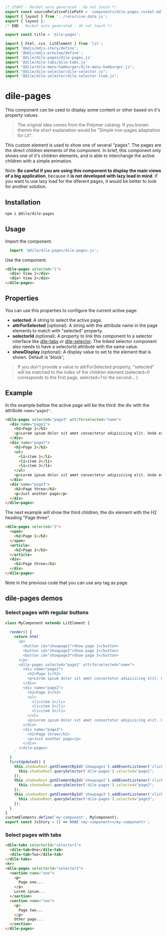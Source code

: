 ```js server
/* START - Rocket auto generated - do not touch */
export const sourceRelativeFilePath = 'components/dile-pages.rocket.md';
import { layout } from '../recursive.data.js';
export { layout };
/* END - Rocket auto generated - do not touch */

export const title = 'dile-pages';
```

```js script
import { html, css, LitElement } from 'lit'; 
import '@mdjs/mdjs-story/define';
import '@mdjs/mdjs-preview/define';
import '@dile/dile-pages/dile-pages.js'
import '@dile/dile-tabs/dile-tabs.js'
import "@dile/dile-menu-hamburger/dile-menu-hamburger.js";
import "@dile/dile-selector/dile-selector.js";
import "@dile/dile-selector/dile-selector-item.js";
```

# dile-pages

This component can be used to display some content or other based on it's property values.

> The original idea comes from the Polymer catalog. If you known themm the short explanation would be "Simple iron-pages adaptation for Lit".

This custom element is used to show one of several "pages". The pages are the direct children elements of the component. In brief, this component only shows one of it's children elements, and is able to interchange the active children with a simple animation.

Note: **Be careful if you are using this component to display the main views of a big application**, because it **is not developed with lazy load in mind**. If you want to use lazy load for the diferent pages, it would be better to look for another solution.

## Installation

```bash
npm i @dile/dile-pages
```

## Usage

Import the component.

```javascript
  import '@dile/dile-pages/dile-pages.js';
```

Use the component.

```html
<dile-pages selected="1">
  <div> View 1</div>
  <div> View 2</div>
</dile-pages>
```

## Properties

You can use this properties to configure the current active page:

- **selected**: A string to select the active page.
- **attrForSelected** (optional): A string with the attribute name in the page elements to match with "selected" property.
- **selectorId** (optional): A property to link this component to a selector interface like [dile-tabs](https://github.com/Polydile/dile-components/tree/master/packages/dile-tabs) or [dile-selector](https://github.com/Polydile/dile-components/tree/master/packages/dile-selector).   The linked selector component also needs to have a selectorId attribute with the same value.
- **showDisplay** (optional): A display value to set to the element that is shown. Default is 'block';

> If you don't provide a value to attrForSelected property, "selected" will be matched to the index of the children element (selected=0 corresponds to the first page, selected=1 to the second... )

## Example

In the example bellow the active page will be the third: the div with the attribute ```name="page3"```.

```html
<dile-pages selected="page3" attrforselected="name">
  <div name="page1">
    <h2>Page 1</h2>
    <p>Lorem ipsum dolor sit amet consectetur adipisicing elit. Unde excepturi atque, et quaerat vero saepe maiores, maxime dolore officiis earum cumque temporibus tenetur, possimus deserunt magni itaque! Reiciendis, assumenda quo?</p>
  </div>
  <div name="page2">
    <h2>Page 2</h2>
    <ul>
      <li>item 1</li>
      <li>item 2</li>
      <li>item 3</li>
    </ul>
    <p>Lorem ipsum dolor sit amet consectetur adipisicing elit. Unde excepturi atque, et quaerat vero saepe maiores, maxime dolore officiis earum cumque temporibus tenetur, possimus deserunt magni itaque! Reiciendis, assumenda quo?</p>
  </div>
  <div name="page3">
    <h2>Page three</h2>
    <p>Just another page</p>
  </div>
</dile-pages>
```

The next example will show the third children, the div element with the H2 heading "Page three". 

```html
<dile-pages selected="2">
  <span>
    <h2>Page 1</h2>
  </span>
  <article>
    <h2>Page 2</h2>
  </article>
  <div>
    <h2>Page three</h2>
  </div>
</dile-pages>
```

Note in the previous code that you can use any tag as page.

## dile-pages demos

### Select pages with regular buttons

```js preview-story
class MyComponent extends LitElement {
  
  render() {
    return html`
      <p>
        <button id="showpage1">Show page 1</button>
        <button id="showpage2">Show page 2</button>
        <button id="showpage3">Show page 3</button>
      </p>
      <dile-pages selected="page1" attrforselected="name">
        <div name="page1">
          <h2>Page 1</h2>
          <p>Lorem ipsum dolor sit amet consectetur adipisicing elit. Unde excepturi atque, et quaerat vero saepe maiores, maxime dolore officiis earum cumque temporibus tenetur, possimus deserunt magni itaque! Reiciendis, assumenda quo?</p>
        </div>
        <div name="page2">
          <h2>Page 2</h2>
          <ul>
            <li>item 1</li>
            <li>item 2</li>
            <li>item 3</li>
          </ul>
          <p>Lorem ipsum dolor sit amet consectetur adipisicing elit. Unde excepturi atque, et quaerat vero saepe maiores, maxime dolore officiis earum cumque temporibus tenetur, possimus deserunt magni itaque! Reiciendis, assumenda quo?</p>
        </div>
        <div name="page3">
          <h2>Page three</h2>
          <p>Just another page</p>
        </div>
      </dile-pages>
    `
  }
  firstUpdated() {
    this.shadowRoot.getElementById('showpage1').addEventListener('click', () => {
      this.shadowRoot.querySelector('dile-pages').selected="page1";
    });
    this.shadowRoot.getElementById('showpage2').addEventListener('click', () => {
      this.shadowRoot.querySelector('dile-pages').selected="page2";
    });
    this.shadowRoot.getElementById('showpage3').addEventListener('click', () => {
      this.shadowRoot.querySelector('dile-pages').selected="page3";
    });
  }
}
customElements.define('my-component', MyComponent);
export const JsStory = () => html`<my-component></my-component>`;
```

### Select pages with tabs

```html preview-story
<dile-tabs selectorId="selector1">
  <dile-tab>One</dile-tab>
  <dile-tab>Two</dile-tab>
</dile-tabs>
<hr>
<dile-pages selectorId="selector1">
  <section name="one">
    <p>
      Page one...
    </p>
    Lorem ipsum...
  </section>
  <section name="two">
    <p>
      Page two...
    </p>
    Other page...
  </section>
</dile-pages>
```